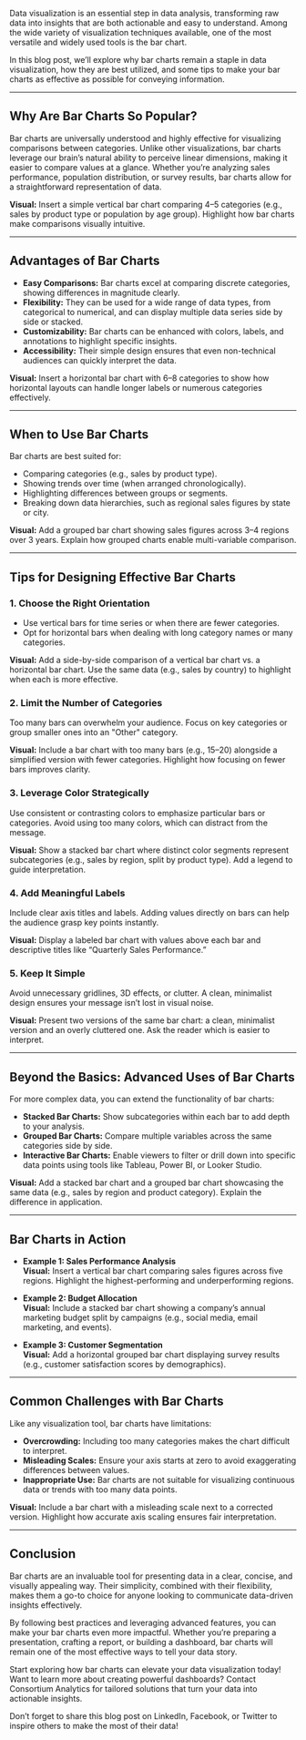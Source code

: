 Data visualization is an essential step in data analysis, transforming raw data into insights that are both actionable and easy to understand. Among the wide variety of visualization techniques available, one of the most versatile and widely used tools is the bar chart.

In this blog post, we’ll explore why bar charts remain a staple in data visualization, how they are best utilized, and some tips to make your bar charts as effective as possible for conveying information.

---

## Why Are Bar Charts So Popular?

Bar charts are universally understood and highly effective for visualizing comparisons between categories. Unlike other visualizations, bar charts leverage our brain’s natural ability to perceive linear dimensions, making it easier to compare values at a glance. Whether you’re analyzing sales performance, population distribution, or survey results, bar charts allow for a straightforward representation of data.

**Visual:** Insert a simple vertical bar chart comparing 4–5 categories (e.g., sales by product type or population by age group). Highlight how bar charts make comparisons visually intuitive.

---

## Advantages of Bar Charts

- **Easy Comparisons:** Bar charts excel at comparing discrete categories, showing differences in magnitude clearly.
- **Flexibility:** They can be used for a wide range of data types, from categorical to numerical, and can display multiple data series side by side or stacked.
- **Customizability:** Bar charts can be enhanced with colors, labels, and annotations to highlight specific insights.
- **Accessibility:** Their simple design ensures that even non-technical audiences can quickly interpret the data.

**Visual:** Insert a horizontal bar chart with 6–8 categories to show how horizontal layouts can handle longer labels or numerous categories effectively.

---

## When to Use Bar Charts

Bar charts are best suited for:

- Comparing categories (e.g., sales by product type).
- Showing trends over time (when arranged chronologically).
- Highlighting differences between groups or segments.
- Breaking down data hierarchies, such as regional sales figures by state or city.

**Visual:** Add a grouped bar chart showing sales figures across 3–4 regions over 3 years. Explain how grouped charts enable multi-variable comparison.

---

## Tips for Designing Effective Bar Charts

### 1. Choose the Right Orientation

- Use vertical bars for time series or when there are fewer categories.
- Opt for horizontal bars when dealing with long category names or many categories.

**Visual:** Add a side-by-side comparison of a vertical bar chart vs. a horizontal bar chart. Use the same data (e.g., sales by country) to highlight when each is more effective.

### 2. Limit the Number of Categories

Too many bars can overwhelm your audience. Focus on key categories or group smaller ones into an "Other" category.

**Visual:** Include a bar chart with too many bars (e.g., 15–20) alongside a simplified version with fewer categories. Highlight how focusing on fewer bars improves clarity.

### 3. Leverage Color Strategically

Use consistent or contrasting colors to emphasize particular bars or categories. Avoid using too many colors, which can distract from the message.

**Visual:** Show a stacked bar chart where distinct color segments represent subcategories (e.g., sales by region, split by product type). Add a legend to guide interpretation.

### 4. Add Meaningful Labels

Include clear axis titles and labels. Adding values directly on bars can help the audience grasp key points instantly.

**Visual:** Display a labeled bar chart with values above each bar and descriptive titles like “Quarterly Sales Performance.”

### 5. Keep It Simple

Avoid unnecessary gridlines, 3D effects, or clutter. A clean, minimalist design ensures your message isn’t lost in visual noise.

**Visual:** Present two versions of the same bar chart: a clean, minimalist version and an overly cluttered one. Ask the reader which is easier to interpret.

---

## Beyond the Basics: Advanced Uses of Bar Charts

For more complex data, you can extend the functionality of bar charts:

- **Stacked Bar Charts:** Show subcategories within each bar to add depth to your analysis.
- **Grouped Bar Charts:** Compare multiple variables across the same categories side by side.
- **Interactive Bar Charts:** Enable viewers to filter or drill down into specific data points using tools like Tableau, Power BI, or Looker Studio.

**Visual:** Add a stacked bar chart and a grouped bar chart showcasing the same data (e.g., sales by region and product category). Explain the difference in application.

---

## Bar Charts in Action

- **Example 1: Sales Performance Analysis**  
  **Visual:** Insert a vertical bar chart comparing sales figures across five regions. Highlight the highest-performing and underperforming regions.

- **Example 2: Budget Allocation**  
  **Visual:** Include a stacked bar chart showing a company’s annual marketing budget split by campaigns (e.g., social media, email marketing, and events).

- **Example 3: Customer Segmentation**  
  **Visual:** Add a horizontal grouped bar chart displaying survey results (e.g., customer satisfaction scores by demographics).

---

## Common Challenges with Bar Charts

Like any visualization tool, bar charts have limitations:

- **Overcrowding:** Including too many categories makes the chart difficult to interpret.
- **Misleading Scales:** Ensure your axis starts at zero to avoid exaggerating differences between values.
- **Inappropriate Use:** Bar charts are not suitable for visualizing continuous data or trends with too many data points.

**Visual:** Include a bar chart with a misleading scale next to a corrected version. Highlight how accurate axis scaling ensures fair interpretation.

---

## Conclusion

Bar charts are an invaluable tool for presenting data in a clear, concise, and visually appealing way. Their simplicity, combined with their flexibility, makes them a go-to choice for anyone looking to communicate data-driven insights effectively.

By following best practices and leveraging advanced features, you can make your bar charts even more impactful. Whether you’re preparing a presentation, crafting a report, or building a dashboard, bar charts will remain one of the most effective ways to tell your data story.

Start exploring how bar charts can elevate your data visualization today! Want to learn more about creating powerful dashboards? Contact Consortium Analytics for tailored solutions that turn your data into actionable insights.

Don’t forget to share this blog post on LinkedIn, Facebook, or Twitter to inspire others to make the most of their data!
